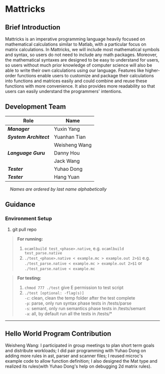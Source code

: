# Mattricks

## Brief Introduction

Mattricks is an imperative programming language heavily focused on mathematical calculations similar to Matlab, with a particular focus on matrix calculations. In Mattricks, we will include most mathematical symbols and syntax, so users do not need to include any math packages. Moreover, the mathematical syntaxes are designed to be easy to understand for users, so users without much prior knowledge of computer science will also be able to write their own calculations using our language. Features like higher-order functions enable users to customize and package their calculations into functions and matrices easily and could combine and reuse these functions with more convenience. It also provides more readability so that users can easily understand the programmers' intentions.

## Development Team

| Role                   | Name          |
|------------------------|---------------|
| ***Manager***          | Yuxin Yang    |
| ***System Architect*** | Yuanhan Tian  |
|                        | Weisheng Wang |
| ***Language Guru***    | Danny Hou     |
|                        | Jack Wang     |
| ***Tester***           | Yuhao Dong    |
| ***Tester***           | Hang Yuan     |

&nbsp;&nbsp;&nbsp;&nbsp;*Names are ordered by last name alphabetically*

## Guidance
### Environment Setup
1. git pull repo

> **For running:**  
> 1. `ocamlbuild test_<phase>.native`, e.g. `ocamlbuild test_parse.native`   
> 2. `./test_<phase>.native < example.mc > example.out 2>$1`
> e.g. `./test_parse.native < example.mc > example.out 2>$1`
> or
> `./test_parse.native < example.mc`

> **For testing:**  
> 1. `chmod 777 ./test` give E permission to test script  
> 2. `./test [optional: -flag(s)]`  
>   `-c`: clean, clean the temp folder after the test complete  
>   `-p`: parse, only run syntax phase tests in /tests/parse  
>   `-s`: semant, only run semantics phase tests in /tests/semant  
>   `-a`: all, by default run all the tests in /tests/*  


------------------------------
## Hello World Program Contribution
Weisheng Wang: I participated in group meetings to plan short term goals and distribute workloads; I did pair programming with Yuhao Dong on adding more rules in ast, parser and scanner files; I reused microc's example code to allow function definition; I also designed the Mat type and realized its rules(with Yuhao Dong's help on debugging 2d matrix rules).
